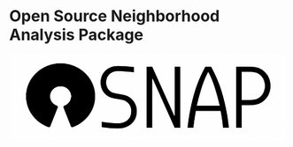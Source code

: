 # Open Source Neighborhood Analysis Package

<img src="osnap/doc/osnap.png" alt="osnap" width="500"/>
